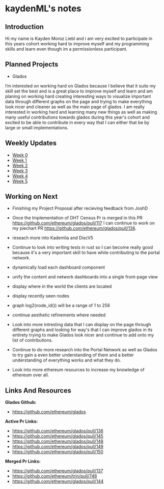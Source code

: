 # kaydenML's notes

## Introduction

Hi my name is Kayden Moroz Liebl and i am very excited to participate in this years cohort working hard to improve myself and my programming skills and learn even though im a permissionless participant.

 

## Planned Projects

- Glados

I’m interested on working hard on Glados because I believe that it suits my skill set the best and is a great place to improve myself and learn and am planing on working hard creating interesting ways to visualize important data through different graphs on the page and trying to make everything look nicer and cleaner as well as the main page of glados. I am really interested in working hard and learning many new things as well as making many useful contributions towards glados during this year's cohort and excited to be able to contribute in every way that I can either that be by large or small implementations.


## Weekly Updates

- [Week 0](https://hackmd.io/msw-q59mQ1WIEy2s0qwbSQ?view) 
- [Week 1](https://hackmd.io/@v8QYUEqNQI-q90vwuMaJaw/B1fzDR492)
- [Week 2](https://hackmd.io/@v8QYUEqNQI-q90vwuMaJaw/S1t-Tmyon)
- [Week 3](https://hackmd.io/@v8QYUEqNQI-q90vwuMaJaw/HkVl5dhjh)
- [Week 4](https://hackmd.io/@v8QYUEqNQI-q90vwuMaJaw/Bytjmsfh3)
- [Week 5](https://hackmd.io/@v8QYUEqNQI-q90vwuMaJaw/S1wFfX23h)

## Working on Next 


- Finishing my Project Proposal after recieving feedback from JoshD


- Once the Implementation of DHT Census Pr is merged in this PR https://github.com/ethereum/glados/pull/117 I can continue to work on my piechart PR https://github.com/ethereum/glados/pull/136.


- reseach more into Kademlia and DiscV5


- Continue to look into writing tests in rust so I can become really good because it's a very important skill to have while contributing to the portal network.


- dynamically load each dashboard component


- unify the content and network dashboards into a single front-page view


- display where in the world the clients are located 


- display recently seen nodes 


- graph log2(node_id()) will be a range of 1 to 256


- continue aesthetic refinements where needed


- Look into more intresting data that I can display on the page through different graphs and looking for way's that I can improve glados in its entirety trying to make Glados look nicer and continue to add onto my list of contributions. 


- Continue to do more research into the Portal Network as well as Glados to try gain a even better understanding of them and a better understanding of everything works and what they do.


- Look into more ethereum resources to increase my knowledge of ethereum over all.
## Links And Resources

**Glados Github:**

- https://github.com/ethereum/glados

**Active Pr Links:**

- https://github.com/ethereum/glados/pull/136
- https://github.com/ethereum/glados/pull/145
- https://github.com/ethereum/glados/pull/148
- https://github.com/ethereum/glados/pull/149
- https://github.com/ethereum/glados/pull/150


**Merged Pr Links:**
- https://github.com/ethereum/glados/pull/137
- https://github.com/ethereum/trin/pull/748
- https://github.com/ethereum/glados/pull/144